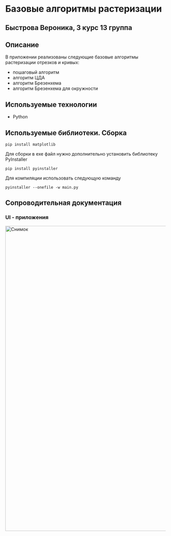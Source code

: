 # Базовые алгоритмы растеризации
## Быстрова Вероника, 3 курс 13 группа

## Описание
В приложении реализованы следующие базовые алгоритмы растеризации отрезков и кривых:
- пошаговый алгоритм
- алгоритм ЦДА
- алгоритм Брезенхема
- алгоритм Брезенхема для окружности

## Используемые технологии
- Python

## Используемые библиотеки. Сборка
```
pip install matplotlib
```
Для сборки в exe файл нужно дополнительно установить библиотеку PyInstaller
```
pip install pyinstaller
```
Для компиляции использовать следующую команду
```
pyinstaller --onefile -w main.py
```

## Сопроводительная документация
### UI - приложения
<img width="960" alt="Снимок" src="https://user-images.githubusercontent.com/79499241/235101727-fb845945-5c71-4917-a57a-bc63020f62c7.PNG">
